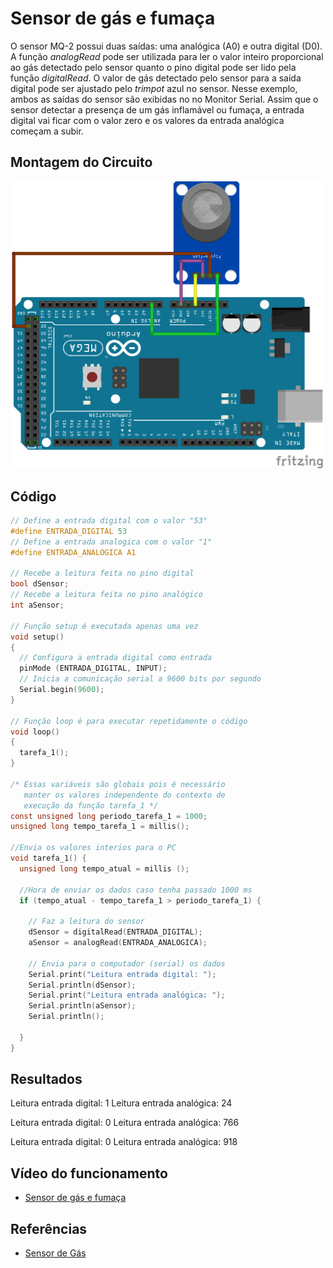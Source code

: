 # Sensor de gás e fumaça

O sensor MQ-2 possui duas saídas: uma analógica (A0) e outra digital (D0). A função _analogRead_ pode ser utilizada para ler o valor inteiro proporcional ao gás detectado pelo sensor quanto o pino digital pode ser lido pela função _digitalRead_. O valor de gás detectado pelo sensor para a saída digital pode ser ajustado pelo _trimpot_ azul no sensor. Nesse exemplo, ambos as saídas do sensor são exibidas no no Monitor Serial. Assim que o sensor detectar a presença de um gás inflamável ou fumaça, a entrada digital vai ficar com o valor zero e os valores da entrada analógica começam a subir.

## Montagem do Circuito

<img src= "gas.png" alt = "Circuito Gas" width = "500" />

## Código

```C
// Define a entrada digital com o valor "53"
#define ENTRADA_DIGITAL 53
// Define a entrada analogica com o valor "1"
#define ENTRADA_ANALOGICA A1

// Recebe a leitura feita no pino digital
bool dSensor;
// Recebe a leitura feita no pino analógico
int aSensor;

// Função setup é executada apenas uma vez
void setup()
{
  // Configura a entrada digital como entrada
  pinMode (ENTRADA_DIGITAL, INPUT);
  // Inicia a comunicação serial a 9600 bits por segundo
  Serial.begin(9600);
}

// Função loop é para executar repetidamente o código
void loop()
{
  tarefa_1();
}

/* Essas variáveis são globais pois é necessário
   manter os valores independente do contexto de
   execução da função tarefa_1 */
const unsigned long periodo_tarefa_1 = 1000;
unsigned long tempo_tarefa_1 = millis();

//Envia os valores interios para o PC
void tarefa_1() {
  unsigned long tempo_atual = millis ();

  //Hora de enviar os dados caso tenha passado 1000 ms
  if (tempo_atual - tempo_tarefa_1 > periodo_tarefa_1) {

    // Faz a leitura do sensor
    dSensor = digitalRead(ENTRADA_DIGITAL);
    aSensor = analogRead(ENTRADA_ANALOGICA);

    // Envia para o computador (serial) os dados
    Serial.print("Leitura entrada digital: ");
    Serial.println(dSensor);
    Serial.print("Leitura entrada analógica: ");
    Serial.println(aSensor);
    Serial.println();

  }
}
```

## Resultados

Leitura entrada digital: 1
Leitura entrada analógica: 24

Leitura entrada digital: 0
Leitura entrada analógica: 766

Leitura entrada digital: 0
Leitura entrada analógica: 918

## Vídeo do funcionamento 
- [Sensor de gás e fumaça](https://youtu.be/tYmWpk2kVjs)

## Referências

- [Sensor de Gás](https://www.masterwalkershop.com.br/sensor-detector-de-gas-inflamavel-fumaca-mq-2)
